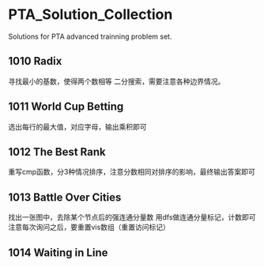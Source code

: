 # PTA_Solution_Collection
Solutions for PTA advanced trainning problem set.

## 1010 Radix
寻找最小的基数，使得两个数相等
二分搜索，需要注意各种边界情况。

## 1011 World Cup Betting
选出每行的最大值，对应字母，输出乘积即可

## 1012 The Best Rank
重写cmp函数，分3种情况排序，注意分数相同对排序的影响，最终输出答案即可

## 1013 Battle Over Cities
找出一张图中，去除某个节点后的强连通分量数
用dfs做连通分量标记，计数即可
注意每次询问之后，要重置vis数组（重置访问标记）

## 1014 Waiting in Line
